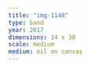 ```yaml
---
title: "img-1148"
type: band
year: 2017
dimensions: 14 x 30
scale: medium
medium: oil on canvas
---
```

